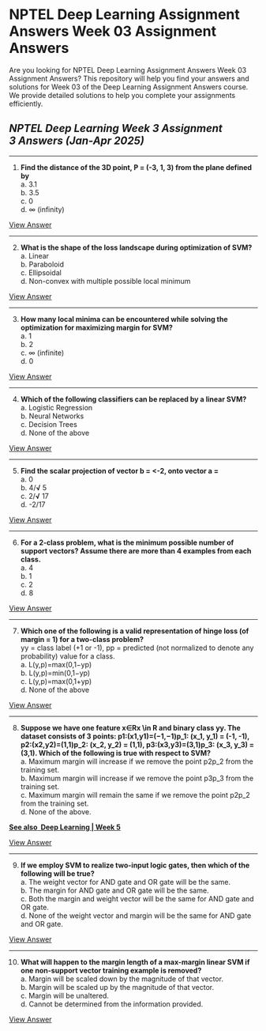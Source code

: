 # NPTEL Deep Learning Assignment Answers Week 03 Assignment Answers

Are you looking for NPTEL Deep Learning Assignment Answers Week 03 Assignment Answers? This repository will help you find your answers and solutions for Week 03 of the Deep Learning Assignment Answers course. We provide detailed solutions to help you complete your assignments efficiently.

## _NPTEL Deep Learning Week 3 Assignment 3_ _Answers (Jan-Apr 2025)_

***

1. **Find the distance of the 3D point, P = (-3, 1, 3) from the plane defined by**\
   a. 3.1\
   b. 3.5\
   c. 0\
   d. ∞ (infinity)

[View Answer](https://my.progiez.com/courses/nptel-deep-learning-assignment-answers/)

***

2. **What is the shape of the loss landscape during optimization of SVM?**\
   a. Linear\
   b. Paraboloid\
   c. Ellipsoidal\
   d. Non-convex with multiple possible local minimum

[View Answer](https://my.progiez.com/courses/nptel-deep-learning-assignment-answers/)

***

3. **How many local minima can be encountered while solving the optimization for maximizing margin for SVM?**\
   a. 1\
   b. 2\
   c. ∞ (infinite)\
   d. 0

[View Answer](https://my.progiez.com/courses/nptel-deep-learning-assignment-answers/)

***

4. **Which of the following classifiers can be replaced by a linear SVM?**\
   a. Logistic Regression\
   b. Neural Networks\
   c. Decision Trees\
   d. None of the above

[View Answer](https://my.progiez.com/courses/nptel-deep-learning-assignment-answers/)

***

5. **Find the scalar projection of vector b = <-2, onto vector a =**\
   a. 0\
   b. 4/**√** 5\
   c. 2/**√** 17\
   d. -2/17

[View Answer](https://my.progiez.com/courses/nptel-deep-learning-assignment-answers/)

***

6. **For a 2-class problem, what is the minimum possible number of support vectors? Assume there are more than 4 examples from each class.**\
   a. 4\
   b. 1\
   c. 2\
   d. 8

[View Answer](https://my.progiez.com/courses/nptel-deep-learning-assignment-answers/)

***

7. **Which one of the following is a valid representation of hinge loss (of margin = 1) for a two-class problem?**\
   yy = class label (+1 or -1), pp = predicted (not normalized to denote any probability) value for a class.\
   a. L(y,p)=max⁡(0,1−yp)\
   b. L(y,p)=min⁡(0,1−yp)\
   c. L(y,p)=max⁡(0,1+yp)\
   d. None of the above

[View Answer](https://my.progiez.com/courses/nptel-deep-learning-assignment-answers/)

***

8. **Suppose we have one feature x∈Rx \in R and binary class yy. The dataset consists of 3 points: p1:(x1,y1)=(−1,−1)p\_1: (x\_1, y\_1) = (-1, -1), p2:(x2,y2)=(1,1)p\_2: (x\_2, y\_2) = (1,1), p3:(x3,y3)=(3,1)p\_3: (x\_3, y\_3) = (3,1). Which of the following is true with respect to SVM?**\
   a. Maximum margin will increase if we remove the point p2p\_2 from the training set.\
   b. Maximum margin will increase if we remove the point p3p\_3 from the training set.\
   c. Maximum margin will remain the same if we remove the point p2p\_2 from the training set.\
   d. None of the above.

[****See also**  **Deep Learning | Week 5****](https://progiez.com/nptel-deep-learning-week-5-assignment-5-answers)

[View Answer](https://my.progiez.com/courses/nptel-deep-learning-assignment-answers/)

***

9. **If we employ SVM to realize two-input logic gates, then which of the following will be true?**\
   a. The weight vector for AND gate and OR gate will be the same.\
   b. The margin for AND gate and OR gate will be the same.\
   c. Both the margin and weight vector will be the same for AND gate and OR gate.\
   d. None of the weight vector and margin will be the same for AND gate and OR gate.

[View Answer](https://my.progiez.com/courses/nptel-deep-learning-assignment-answers/)

***

10. **What will happen to the margin length of a max-margin linear SVM if one non-support vector training example is removed?**\
    a. Margin will be scaled down by the magnitude of that vector.\
    b. Margin will be scaled up by the magnitude of that vector.\
    c. Margin will be unaltered.\
    d. Cannot be determined from the information provided.

[View Answer](https://my.progiez.com/courses/nptel-deep-learning-assignment-answers/)
